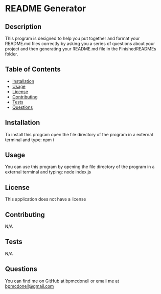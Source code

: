 # README Generator


## Description
This program is designed to help you put together and format your README.md files correctly by asking you a series of questions about your project and then generating your README.md file in the FinishedREADMEs folder.

## Table of Contents
* [Installation](#installation)
* [Usage](#usage)
* [License](#license)
* [Contributing](#contributing)
* [Tests](#tests)
* [Questions](#questions)

## Installation
To install this program open the file directory of the program in a external terminal and type: npm i

## Usage
You can use this program by opening the file directory of the program in a external terminal and typing: node index.js

## License
This application does not have a license

## Contributing
N/A

## Tests
N/A

## Questions
You can find me on GitHub at bpmcdonell or email me at bpmcdonell@gmail.com